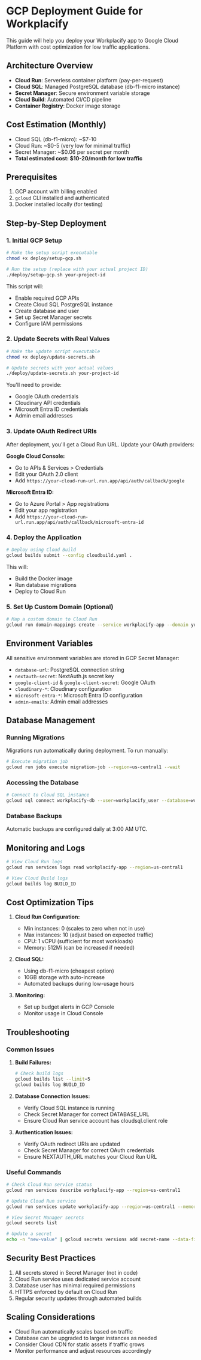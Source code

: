 # GCP Deployment Guide for Workplacify

This guide will help you deploy your Workplacify app to Google Cloud Platform with cost optimization for low traffic applications.

## Architecture Overview

- **Cloud Run**: Serverless container platform (pay-per-request)
- **Cloud SQL**: Managed PostgreSQL database (db-f1-micro instance)
- **Secret Manager**: Secure environment variable storage
- **Cloud Build**: Automated CI/CD pipeline
- **Container Registry**: Docker image storage

## Cost Estimation (Monthly)

- Cloud SQL (db-f1-micro): ~$7-10
- Cloud Run: ~$0-5 (very low for minimal traffic)
- Secret Manager: ~$0.06 per secret per month
- **Total estimated cost: $10-20/month for low traffic**

## Prerequisites

1. GCP account with billing enabled
2. `gcloud` CLI installed and authenticated
3. Docker installed locally (for testing)

## Step-by-Step Deployment

### 1. Initial GCP Setup

```bash
# Make the setup script executable
chmod +x deploy/setup-gcp.sh

# Run the setup (replace with your actual project ID)
./deploy/setup-gcp.sh your-project-id
```

This script will:
- Enable required GCP APIs
- Create Cloud SQL PostgreSQL instance
- Create database and user
- Set up Secret Manager secrets
- Configure IAM permissions

### 2. Update Secrets with Real Values

```bash
# Make the update script executable
chmod +x deploy/update-secrets.sh

# Update secrets with your actual values
./deploy/update-secrets.sh your-project-id
```

You'll need to provide:
- Google OAuth credentials
- Cloudinary API credentials
- Microsoft Entra ID credentials
- Admin email addresses

### 3. Update OAuth Redirect URIs

After deployment, you'll get a Cloud Run URL. Update your OAuth providers:

**Google Cloud Console:**
- Go to APIs & Services > Credentials
- Edit your OAuth 2.0 client
- Add `https://your-cloud-run-url.run.app/api/auth/callback/google`

**Microsoft Entra ID:**
- Go to Azure Portal > App registrations
- Edit your app registration
- Add `https://your-cloud-run-url.run.app/api/auth/callback/microsoft-entra-id`

### 4. Deploy the Application

```bash
# Deploy using Cloud Build
gcloud builds submit --config cloudbuild.yaml .
```

This will:
- Build the Docker image
- Run database migrations
- Deploy to Cloud Run

### 5. Set Up Custom Domain (Optional)

```bash
# Map a custom domain to Cloud Run
gcloud run domain-mappings create --service workplacify-app --domain your-domain.com --region us-central1
```

## Environment Variables

All sensitive environment variables are stored in GCP Secret Manager:

- `database-url`: PostgreSQL connection string
- `nextauth-secret`: NextAuth.js secret key
- `google-client-id` & `google-client-secret`: Google OAuth
- `cloudinary-*`: Cloudinary configuration
- `microsoft-entra-*`: Microsoft Entra ID configuration
- `admin-emails`: Admin email addresses

## Database Management

### Running Migrations

Migrations run automatically during deployment. To run manually:

```bash
# Execute migration job
gcloud run jobs execute migration-job --region=us-central1 --wait
```

### Accessing the Database

```bash
# Connect to Cloud SQL instance
gcloud sql connect workplacify-db --user=workplacify_user --database=workplacify
```

### Database Backups

Automatic backups are configured daily at 3:00 AM UTC.

## Monitoring and Logs

```bash
# View Cloud Run logs
gcloud run services logs read workplacify-app --region=us-central1

# View Cloud Build logs
gcloud builds log BUILD_ID
```

## Cost Optimization Tips

1. **Cloud Run Configuration:**
   - Min instances: 0 (scales to zero when not in use)
   - Max instances: 10 (adjust based on expected traffic)
   - CPU: 1 vCPU (sufficient for most workloads)
   - Memory: 512Mi (can be increased if needed)

2. **Cloud SQL:**
   - Using db-f1-micro (cheapest option)
   - 10GB storage with auto-increase
   - Automated backups during low-usage hours

3. **Monitoring:**
   - Set up budget alerts in GCP Console
   - Monitor usage in Cloud Console

## Troubleshooting

### Common Issues

1. **Build Failures:**
   ```bash
   # Check build logs
   gcloud builds list --limit=5
   gcloud builds log BUILD_ID
   ```

2. **Database Connection Issues:**
   - Verify Cloud SQL instance is running
   - Check Secret Manager for correct DATABASE_URL
   - Ensure Cloud Run service account has cloudsql.client role

3. **Authentication Issues:**
   - Verify OAuth redirect URIs are updated
   - Check Secret Manager for correct OAuth credentials
   - Ensure NEXTAUTH_URL matches your Cloud Run URL

### Useful Commands

```bash
# Check Cloud Run service status
gcloud run services describe workplacify-app --region=us-central1

# Update Cloud Run service
gcloud run services update workplacify-app --region=us-central1 --memory=1Gi

# View Secret Manager secrets
gcloud secrets list

# Update a secret
echo -n "new-value" | gcloud secrets versions add secret-name --data-file=-
```

## Security Best Practices

1. All secrets stored in Secret Manager (not in code)
2. Cloud Run service uses dedicated service account
3. Database user has minimal required permissions
4. HTTPS enforced by default on Cloud Run
5. Regular security updates through automated builds

## Scaling Considerations

- Cloud Run automatically scales based on traffic
- Database can be upgraded to larger instances as needed
- Consider Cloud CDN for static assets if traffic grows
- Monitor performance and adjust resources accordingly